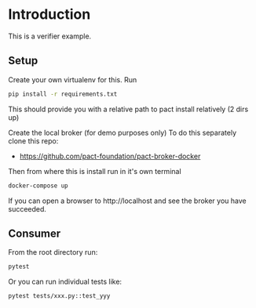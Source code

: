 # Introduction

This is a verifier example.

## Setup

Create your own virtualenv for this. Run

```bash
pip install -r requirements.txt
```

This should provide you with a relative path to pact install relatively (2 dirs up)

Create the local broker (for demo purposes only) To do this separately clone this repo:
* https://github.com/pact-foundation/pact-broker-docker

Then from where this is install run in it's own terminal

```bash
docker-compose up
```

If you can open a browser to http://localhost and see the broker you have succeeded.

## Consumer

From the root directory run:

```bash
pytest
```

Or you can run individual tests like:

```bash
pytest tests/xxx.py::test_yyy
```
